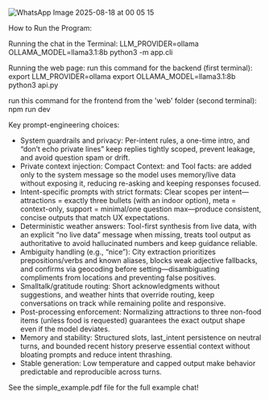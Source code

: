 
![WhatsApp Image 2025-08-18 at 00 05 15](https://github.com/user-attachments/assets/e27d8809-f5d9-41bd-9387-3fcaf8974ee7)



How to Run the Program: 

Running the chat in the Terminal: 
LLM_PROVIDER=ollama OLLAMA_MODEL=llama3.1:8b python3 -m app.cli



Running the web page:
run this command for the backend (first terminal): 
    export LLM_PROVIDER=ollama
    export OLLAMA_MODEL=llama3.1:8b
    python3 api.py

run this command for the frontend from the 'web' folder (second terminal): 
    npm run dev



Key prompt-engineering choices:

- System guardrails and privacy: Per-intent rules, a one-time intro, and “don’t echo private lines” keep replies tightly scoped, prevent leakage, and avoid question spam or drift.
- Private context injection: Compact Context: and Tool facts: are added only to the system message so the model uses memory/live data without exposing it, reducing re-asking and keeping responses focused.
- Intent-specific prompts with strict formats: Clear scopes per intent—attractions = exactly three bullets (with an indoor option), meta = context-only, support = minimal/one question max—produce consistent, concise outputs that match UX expectations.
- Deterministic weather answers: Tool-first synthesis from live data, with an explicit “no live data” message when missing, treats tool output as authoritative to avoid hallucinated numbers and keep guidance reliable.
- Ambiguity handling (e.g., “nice”): City extraction prioritizes prepositions/verbs and known aliases, blocks weak adjective fallbacks, and confirms via geocoding before setting—disambiguating compliments from locations and preventing false positives.
- Smalltalk/gratitude routing: Short acknowledgments without suggestions, and weather hints that override routing, keep conversations on track while remaining polite and responsive.
- Post-processing enforcement: Normalizing attractions to three non-food items (unless food is requested) guarantees the exact output shape even if the model deviates.
- Memory and stability: Structured slots, last_intent persistence on neutral turns, and bounded recent history preserve essential context without bloating prompts and reduce intent thrashing.
- Stable generation: Low temperature and capped output make behavior predictable and reproducible across turns.



See the simple_example.pdf file for the full example chat!

